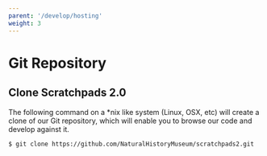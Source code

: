 ```yaml
---
parent: '/develop/hosting'
weight: 3
---
```


Git Repository
==============

Clone Scratchpads 2.0
---------------------

The following command on a *nix like system (Linux, OSX, etc) will create a clone of our Git repository, which will enable you to browse our code and develop against it.

`$ git clone https://github.com/NaturalHistoryMuseum/scratchpads2.git`